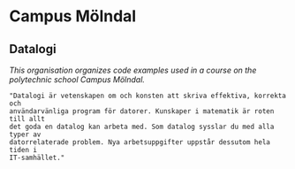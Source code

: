 # Campus Mölndal
## Datalogi

*This organisation organizes code examples used in a course on the polytechnic school Campus Mölndal.*

    "Datalogi är vetenskapen om och konsten att skriva effektiva, korrekta och 
    användarvänliga program för datorer. Kunskaper i matematik är roten till allt
    det goda en datalog kan arbeta med. Som datalog sysslar du med alla typer av
    datorrelaterade problem. Nya arbetsuppgifter uppstår dessutom hela tiden i
    IT-samhället."

